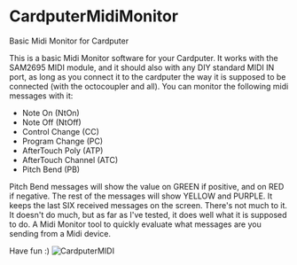 # CardputerMidiMonitor
Basic Midi Monitor for Cardputer

This is a basic Midi Monitor software for your Cardputer. 
It works with the SAM2695 MIDI module, and it should also with any DIY standard MIDI IN port, as long as you connect it to the cardputer the way it is supposed to be connected (with the octocoupler and all).
You can monitor the following midi messages with it:
- Note On (NtOn)
- Note Off (NtOff)
- Control Change (CC)
- Program Change (PC)
- AfterTouch Poly (ATP)
- AfterTouch Channel (ATC)
- Pitch Bend (PB)

Pitch Bend messages will show the value on GREEN if positive, and on RED if negative. The rest of the messages will show YELLOW and PURPLE.
It keeps the last SIX received messages on the screen.
There's not much to it. It doesn't do much, but as far as I've tested, it does well what it is supposed to do. A Midi Monitor tool to quickly evaluate what messages are you sending from a Midi device.

Have fun :)
![CardputerMIDI](https://github.com/user-attachments/assets/f72d5d48-adbf-42b6-a576-bef7053e6d0b)
